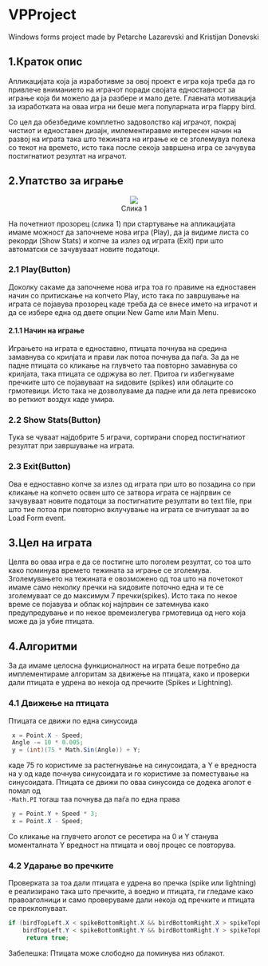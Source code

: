# VPProject
Windows forms project made by Petarche Lazarevski and Kristijan Donevski

## 1.Краток опис

Апликацијата која ја изработивме за овој проект е игра која треба да го привлече вниманието на играчот поради својата едноставност за играње која би можело да ја разбере и мало дете. Главната мотивација за изработката на оваа игра ни беше мега популарната игра flappy bird.

Со цел да обезбедиме комплетно задоволство кај играчот, покрај чистиот и едноставен дизајн, имлементиравме интересен начин на развој на играта така што тежината на играње ке се зголемувуа полека со текот на времето, исто така после секоја завршена игра се зачувува постигнатиот резултат на играчот.

## 2.Упатство за играње


<p align="center">
  <img src="https://i.imgur.com/f2bCCKX.png">
  <br>
  Слика 1
</p>

На почетниот прозорец (слика 1) при стартување на апликацијата имаме можност да започнеме нова игра (Play),
да ja видиме листа со рекорди (Show Stats) и копче за излез од играта (Exit) при што автоматски се зачувуваат новите податоци.

### 2.1 Play(Button)

  Доколку сакаме да започнеме нова игра тоа го правиме на едноставен начин со притискање на копчето Play, исто така по завршување
  на играта се појавува прозорец каде треба да се внесе името на играчот и да се избере една од двете опции New Game или Main Menu.
  
  #### 2.1.1 Начин на играње
  
   Играњето на играта е едноставно, птицата почнува на средина замавнува со крилјата и прави лак потоа почнува да паѓа. За да не падне  птицата со кликање на глувчето таа повторно замавнува со крилјата, така птицата се одржува во лет. Притоа ги избегнуваме пречките што се појавуваат на ѕидовите (spikes) или облаците со грмотевици. Исто така не дозволуваме да падне или да лета превисоко во реткиот воздух каде умира.
  
### 2.2 Show Stats(Button)

  Тука sе чуваат најдобрите 5 играчи, сортирани според постигнатиот резултат при завршување на играта.
  
### 2.3 Exit(Button)

  Ова е едноставно копче за излез од играта при што во позадина со при кликање на копчето освен што се затвора играта се 
  најпрвин се зачувуваат новите податоци за постигнатите резултати во text file, при што тие потоа при повторно вклучување на играта
  се вчитуваат за во Load Form event.
  
## 3.Цел на играта

Целта во оваа игра е да се постигне што поголем резултат, со тоа што како поминува времето тежината за играње се зголемува.
Зголемувањето на тежината е овозможено од тоа што на почетокот имаме само неколку пречки на ѕидовите поточно една и те се зголемуваат се  до максимум 7 пречки(spikes). Исто така по некое време се појавува и облак кој најпрвин се затемнува како предупредување и по некое времеизлегува грмотевица од него која може да ја убие птицата.

## 4.Алгоритми

За да имаме целосна функционалност на играта беше потребно да имплементираме алгоритам за движење на птицата, како и проверки дали птицата е удрена во некоја од пречките (Spikes и  Lightning).

### 4.1 Движење на птицата
  
  Птицата се движи по една синусоида 
  ```csharp 
   x = Point.X - Speed;
   Angle -= 10 * 0.005;
   y = (int)(75 * Math.Sin(Angle)) + Y;
  ```
  каде 75 го користиме за растегнување на синусоидата, a Y е вредноста на y од каде почнува синусоидата и го 
  користиме за поместување на синусоидата. Птицата се движи по оваа синусоида се додека аголот е помал од<br> ```-Math.PI``` тогаш таа почнува да паѓа по една права 
  ```csharp
   y = Point.Y + Speed * 3;
   x = Point.X - Speed;
  ```
  
  Со кликање на глувчето аголот се ресетира на 0 и Y станува моменталната Y вредност на птицата и овој процес се повторува.
  
### 4.2 Ударање во пречките
  
  Проверката за тоа дали птицата е удрена во пречка (spike или lightning) е реализирано така што пречките, а воедно и  птицата, ги гледаме како правоаголници и само проверуваме дали некоја од пречките и птицата се преклопуваат.
  ```csharp
  if (birdTopLeft.X < spikeBottomRight.X && birdBottomRight.X > spikeTopLeft.X && 
      birdTopLeft.Y < spikeBottomRight.Y && birdBottomRight.Y > spikeTopLeft.Y)
       return true;
  ```
  Забелешка: Птицата може слободно да поминува низ облакот. 
  
